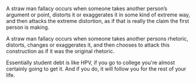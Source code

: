 A straw man fallacy occurs when someone takes another person’s argument or point, distorts it or exaggerates it in some kind of extreme way, and then attacks the extreme distortion, as if that is really the claim the first person is making.


A straw man fallacy occurs when someone takes another persons rhetoric, distorts, changes or exaggerates it, and then chooses to attack this construction as if it was the original rhetoric.

Essentially student debt is like HPV, if you go to college you're almost certainly going to get it. And if you do, it will follow you for the rest of your life. 
